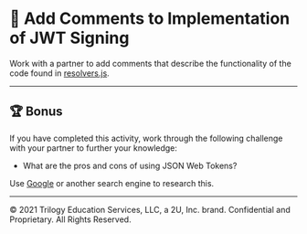 # 📐 Add Comments to Implementation of JWT Signing

Work with a partner to add comments that describe the functionality of the code found in [resolvers.js](./Unsolved/schemas/resolvers.js).

---

## 🏆 Bonus

If you have completed this activity, work through the following challenge with your partner to further your knowledge:

* What are the pros and cons of using JSON Web Tokens? 

Use [Google](https://www.google.com) or another search engine to research this.

---
© 2021 Trilogy Education Services, LLC, a 2U, Inc. brand. Confidential and Proprietary. All Rights Reserved.
